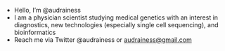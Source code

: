 - Hello, I’m @audrainess
- I am a physician scientist studying medical genetics with an interest in diagnostics, new technologies (especially single cell sequencing), and bioinformatics
- Reach me via Twitter @audrainess or audrainess@gmail.com

<!---
audrainess/audrainess is a ✨ special ✨ repository because its `README.md` (this file) appears on your GitHub profile.
You can click the Preview link to take a look at your changes.
--->
